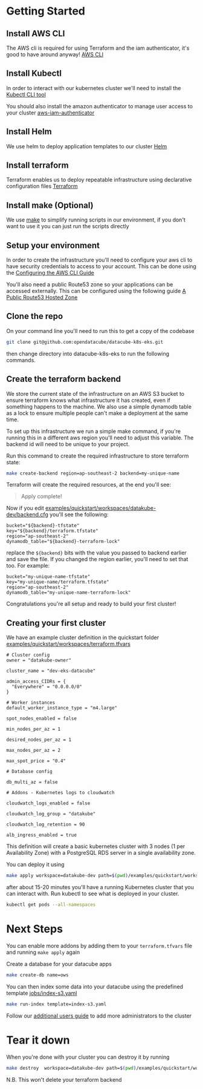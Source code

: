 # Getting Started

## Install AWS CLI

The AWS cli is required for using Terraform and the iam authenticator, it's good to have around anyway! [AWS CLI](https://aws.amazon.com/cli/)

## Install Kubectl

In order to interact with our kubernetes cluster we'll need to install the [Kubectl CLI tool](https://kubernetes.io/docs/tasks/tools/install-kubectl/)

You should also install the amazon authenticator to manage user access to your cluster [aws-iam-authenticator](https://docs.aws.amazon.com/eks/latest/userguide/install-aws-iam-authenticator.html)

## Install Helm

We use helm to deploy application templates to our cluster [Helm](https://github.com/kubernetes/helm#install)

## Install terraform

Terraform enables us to deploy repeatable infrastructure using declarative configuration files [Terraform](https://www.terraform.io/downloads.html)

## Install make (Optional)

We use [make](https://www.gnu.org/software/make/) to simplify running scripts in our environment, if you don't want to use it you can just run the scripts directly

## Setup your environment

In order to create the infrastructure you'll need to configure your aws cli to have security credentials to access to your account. This can be done using the [Configuring the AWS CLI Guide](https://docs.aws.amazon.com/cli/latest/userguide/cli-chap-configure.html)

You'll also need a public Route53 zone so your applications can be accessed externally. This can be configured using the following guide [A Public Route53 Hosted Zone](https://docs.aws.amazon.com/Route53/latest/DeveloperGuide/CreatingHostedZone.html)

## Clone the repo

On your command line you'll need to run this to get a copy of the codebase

```bash
git clone git@github.com:opendatacube/datacube-k8s-eks.git
```

then change directory into datacube-k8s-eks to run the following commands.

## Create the terraform backend

We store the current state of the infrastructure on an AWS S3 bucket to ensure terraform knows what infrastructure it has created, even if something happens to the machine. We also use a simple dynamodb table as a lock to ensure multiple people can't make a deployment at the same time.

To set up this infrastructure we run a simple make command, if you're running this in a different aws region you'll need to adjust this variable. The backend id will need to be unique to your project.

Run this command to create the required infrastructure to store terraform state:

```bash
make create-backend region=ap-southeast-2 backend=my-unique-name
```

Terraform will create the required resources, at the end you'll see: 

> Apply complete!

Now if you edit [examples/quickstart/workspaces/datakube-dev/backend.cfg](../examples/quickstart/workspaces/datakube-dev/backend.cfg) you'll see the following:

```properties
bucket="${backend}-tfstate"
key="${backend}/terraform.tfstate"
region="ap-southeast-2"
dynamodb_table="${backend}-terraform-lock"
```

replace the `${backend}` bits with the value you passed to backend earlier and save the file. If you changed the region earlier, you'll need to set that too. For example:

```properties
bucket="my-unique-name-tfstate"
key="my-unique-name/terraform.tfstate"
region="ap-southeast-2"
dynamodb_table="my-unique-name-terraform-lock"
```

Congratulations you're all setup and ready to build your first cluster!

## Creating your first cluster

We have an example cluster definition in the quickstart folder [examples/quickstart/workspaces/terraform.tfvars](../examples/quickstart/workspaces/terraform.tfvars)

```properties
# Cluster config
owner = "datakube-owner"

cluster_name = "dev-eks-datacube"

admin_access_CIDRs = {
  "Everywhere" = "0.0.0.0/0"
}

# Worker instances
default_worker_instance_type = "m4.large"

spot_nodes_enabled = false

min_nodes_per_az = 1

desired_nodes_per_az = 1

max_nodes_per_az = 2

max_spot_price = "0.4"

# Database config

db_multi_az = false

# Addons - Kubernetes logs to cloudwatch

cloudwatch_logs_enabled = false

cloudwatch_log_group = "datakube"

cloudwatch_log_retention = 90

alb_ingress_enabled = true
```

This definition will create a basic kubernetes cluster with 3 nodes (1 per Availability Zone) with a PostgreSQL RDS server in a single availability zone.

You can deploy it using 

```bash
make apply workspace=datakube-dev path=$(pwd)/examples/quickstart/workspaces
```

after about 15-20 minutes you'll have a running Kubernetes cluster that you can interact with. Run kubectl to see what is deployed in your cluster.
```bash
kubectl get pods --all-namespaces
```

# Next Steps

You can enable more addons by adding them to your `terraform.tfvars` file and running `make apply` again

Create a database for your datacube apps

```bash
make create-db name=ows
```

You can then index some data into your datacube using the predefined template [jobs/index-s3.yaml](../jobs/index-s3.yaml)

```bash
make run-index template=index-s3.yaml
```

Follow our [additional users guide](./additonal_users.md) to add more administrators to the cluster

# Tear it down

When you're done with your cluster you can destroy it by running 

```bash
make destroy  workspace=datakube-dev path=$(pwd)/examples/quickstart/workspaces
```

N.B. This won't delete your terraform backend
